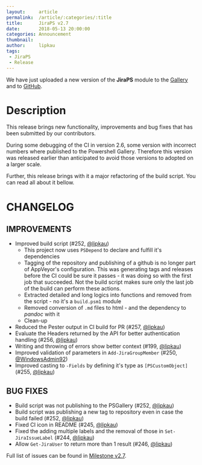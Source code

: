 ```yaml
---
layout:     article
permalink:  /article/:categories/:title
title:      JiraPS v2.7
date:       2018-05-13 20:00:00
categories: Announcement
thumbnail:  
author:     lipkau
tags:
 - JiraPS
 - Release
---
```


We have just uploaded a new version of the **JiraPS** module to the [Gallery](https://www.powershellgallery.com/packages/JiraPS/2.7.0) and to [GitHub](https://github.com/AtlassianPS/JiraPS/tree/v2.7.0).
<!--more-->

# Description

This release brings new functionality, improvements and bug fixes that has been submitted by our contributors.

During some debugging of the CI in version 2.6, some version with incorrect numbers where published to the Powershell Gallery.
Therefore this version was released earlier than anticipated to avoid those versions to adopted on a larger scale.

Further, this release brings with it a major refactoring of the build script.
You can read all about it bellow.

# CHANGELOG

## IMPROVEMENTS

* Improved build script (#252, [@lipkau][])
  * This project now uses `PSDepend` to declare and fulfill it's dependencies
  * Tagging of the repository and publishing of a github is no longer part of AppVeyor's configuration.
    This was generating tags and releases before the CI could be sure it passes - it was doing so with the first job that succeeded.
    Not the build script makes sure only the last job of the build can perform these actions.
  * Extracted detailed and long logics into functions and removed from the script - no it's a `build.psm1` module
  * Removed conversion of `.md` files to html - and the dependency to _pandoc_ with it
  * Clean-up
* Reduced the Pester output in CI build for PR (#257, [@lipkau][])
* Evaluate the Headers returned by the API for better authentication handling (#256, [@lipkau][])
* Writing and throwing of errors show better context (#199, [@lipkau][])
* Improved validation of parameters in `Add-JiraGroupMember` (#250, [@WindowsAdmin92][])
* Improved casting to `-Fields` by defining it's type as `[PSCustomObject]` (#255, [@lipkau][])

## BUG FIXES

* Build script was not publishing to the PSGallery (#252, [@lipkau][])
* Build script was publishing a new tag to repository even in case the build failed (#252, [@lipkau][])
* Fixed CI icon in README (#245, [@lipkau][])
* Fixed the adding multiple labels and the removal of those in `Set-JiraIssueLabel` (#244, [@lipkau][])
* Allow `Get-JiraUser` to return more than 1 result (#246, [@lipkau][])

Full list of issues can be found in [Milestone v2.7](https://github.com/AtlassianPS/JiraPS/milestone/10).

<!-- reference-style links -->
  [@alexsuslin]: https://github.com/alexsuslin
  [@axxelG]: https://github.com/axxelG
  [@beaudryj]: https://github.com/beaudryj
  [@brianbunke]: https://github.com/brianbunke
  [@Clijsters]: https://github.com/Clijsters
  [@colhal]: https://github.com/colhal
  [@Dejulia489]: https://github.com/Dejulia489
  [@ebekker]: https://github.com/ebekker
  [@jkknorr]: https://github.com/jkknorr
  [@kittholland]: https://github.com/kittholland
  [@LiamLeane]: https://github.com/LiamLeane
  [@lipkau]: https://github.com/lipkau
  [@lukhase]: https://github.com/lukhase
  [@padgers]: https://github.com/padgers
  [@ThePSAdmin]: https://github.com/ThePSAdmin
  [@WindowsAdmin92]: https://github.com/WindowsAdmin92
